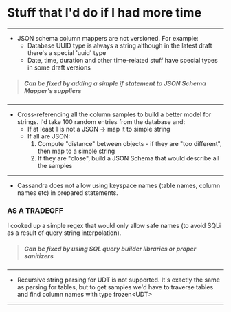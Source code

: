 # Stuff that I'd do if I had more time

---

- JSON schema column mappers are not versioned. For example:
  - Database UUID type is always a string although in the latest draft there's a special 'uuid' type
  - Date, time, duration and other time-related stuff have special types in some draft versions
> ##### Can be fixed by adding a simple if statement to JSON Schema Mapper's suppliers

---

- Cross-referencing all the column samples to build a better model for strings. I'd take 100 random entries 
from the database and:
  - If at least 1 is not a JSON -> map it to simple string
  - If all are JSON:
    1. Compute "distance" between objects - if they are "too different", then map to a simple string
    2. If they are "close", build a JSON Schema that would describe all the samples

---

- Cassandra does not allow using keyspace names (table names, column names etc) in prepared statements.
### AS A TRADEOFF
I cooked up a simple regex that would only allow safe names (to avoid SQLi as a result of query
string interpolation).
> ##### Can be fixed by using SQL query builder libraries or proper sanitizers

---

- Recursive string parsing for UDT is not supported. It's exactly the same as parsing for tables,
but to get samples we'd have to traverse tables and find column names with type frozen&lt;UDT&gt;

---

